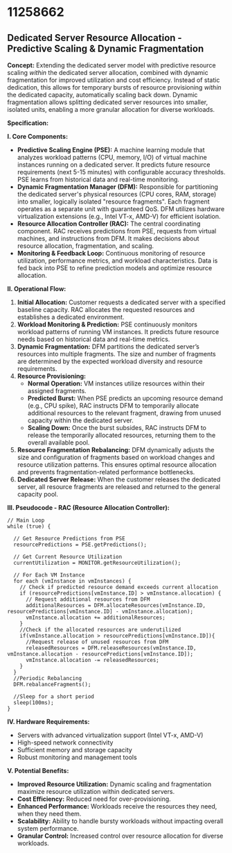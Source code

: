 # 11258662

## Dedicated Server Resource Allocation - Predictive Scaling & Dynamic Fragmentation

**Concept:** Extending the dedicated server model with predictive resource scaling *within* the dedicated server allocation, combined with dynamic fragmentation for improved utilization and cost efficiency.  Instead of static dedication, this allows for temporary bursts of resource provisioning *within* the dedicated capacity, automatically scaling back down.  Dynamic fragmentation allows splitting dedicated server resources into smaller, isolated units, enabling a more granular allocation for diverse workloads.

**Specification:**

**I. Core Components:**

*   **Predictive Scaling Engine (PSE):**  A machine learning module that analyzes workload patterns (CPU, memory, I/O) of virtual machine instances running on a dedicated server. It predicts future resource requirements (next 5-15 minutes) with configurable accuracy thresholds. PSE learns from historical data and real-time monitoring.
*   **Dynamic Fragmentation Manager (DFM):**  Responsible for partitioning the dedicated server's physical resources (CPU cores, RAM, storage) into smaller, logically isolated "resource fragments".  Each fragment operates as a separate unit with guaranteed QoS. DFM utilizes hardware virtualization extensions (e.g., Intel VT-x, AMD-V) for efficient isolation.
*   **Resource Allocation Controller (RAC):**  The central coordinating component.  RAC receives predictions from PSE, requests from virtual machines, and instructions from DFM. It makes decisions about resource allocation, fragmentation, and scaling.
*   **Monitoring & Feedback Loop:** Continuous monitoring of resource utilization, performance metrics, and workload characteristics. Data is fed back into PSE to refine prediction models and optimize resource allocation.

**II. Operational Flow:**

1.  **Initial Allocation:** Customer requests a dedicated server with a specified baseline capacity. RAC allocates the requested resources and establishes a dedicated environment.
2.  **Workload Monitoring & Prediction:** PSE continuously monitors workload patterns of running VM instances. It predicts future resource needs based on historical data and real-time metrics.
3.  **Dynamic Fragmentation:** DFM partitions the dedicated server’s resources into multiple fragments. The size and number of fragments are determined by the expected workload diversity and resource requirements.
4.  **Resource Provisioning:**
    *   **Normal Operation:** VM instances utilize resources within their assigned fragments.
    *   **Predicted Burst:** When PSE predicts an upcoming resource demand (e.g., CPU spike), RAC instructs DFM to temporarily allocate additional resources to the relevant fragment, drawing from unused capacity within the dedicated server.
    *   **Scaling Down:** Once the burst subsides, RAC instructs DFM to release the temporarily allocated resources, returning them to the overall available pool.
5.  **Resource Fragmentation Rebalancing:** DFM dynamically adjusts the size and configuration of fragments based on workload changes and resource utilization patterns. This ensures optimal resource allocation and prevents fragmentation-related performance bottlenecks.
6. **Dedicated Server Release:** When the customer releases the dedicated server, all resource fragments are released and returned to the general capacity pool.

**III. Pseudocode - RAC (Resource Allocation Controller):**

```pseudocode
// Main Loop
while (true) {

  // Get Resource Predictions from PSE
  resourcePredictions = PSE.getPredictions();

  // Get Current Resource Utilization
  currentUtilization = MONITOR.getResourceUtilization();

  // For Each VM Instance
  for each (vmInstance in vmInstances) {
    // Check if predicted resource demand exceeds current allocation
    if (resourcePredictions[vmInstance.ID] > vmInstance.allocation) {
      // Request additional resources from DFM
      additionalResources = DFM.allocateResources(vmInstance.ID, resourcePredictions[vmInstance.ID] - vmInstance.allocation);
      vmInstance.allocation += additionalResources;
    }
    //Check if the allocated resources are underutilized
    if(vmInstance.allocation > resourcePredictions[vmInstance.ID]){
      //Request release of unused resources from DFM
      releasedResources = DFM.releaseResources(vmInstance.ID, vmInstance.allocation - resourcePredictions[vmInstance.ID]);
      vmInstance.allocation -= releasedResources;
    }
  }
  //Periodic Rebalancing
  DFM.rebalanceFragments();

  //Sleep for a short period
  sleep(100ms);
}
```

**IV. Hardware Requirements:**

*   Servers with advanced virtualization support (Intel VT-x, AMD-V)
*   High-speed network connectivity
*   Sufficient memory and storage capacity
*   Robust monitoring and management tools

**V. Potential Benefits:**

*   **Improved Resource Utilization:**  Dynamic scaling and fragmentation maximize resource utilization within dedicated servers.
*   **Cost Efficiency:**  Reduced need for over-provisioning.
*   **Enhanced Performance:**  Workloads receive the resources they need, when they need them.
*   **Scalability:** Ability to handle bursty workloads without impacting overall system performance.
* **Granular Control:** Increased control over resource allocation for diverse workloads.